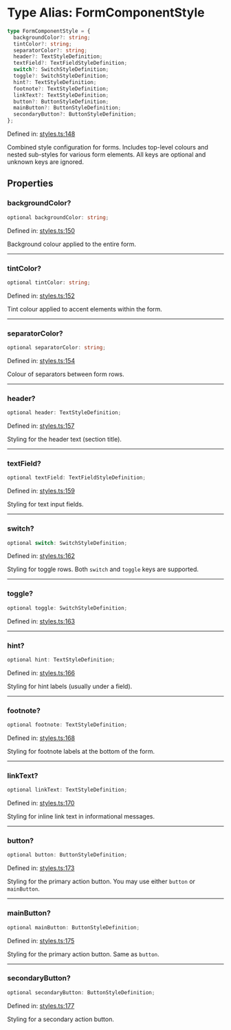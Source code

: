 # Type Alias: FormComponentStyle

```ts
type FormComponentStyle = {
  backgroundColor?: string;
  tintColor?: string;
  separatorColor?: string;
  header?: TextStyleDefinition;
  textField?: TextFieldStyleDefinition;
  switch?: SwitchStyleDefinition;
  toggle?: SwitchStyleDefinition;
  hint?: TextStyleDefinition;
  footnote?: TextStyleDefinition;
  linkText?: TextStyleDefinition;
  button?: ButtonStyleDefinition;
  mainButton?: ButtonStyleDefinition;
  secondaryButton?: ButtonStyleDefinition;
};
```

Defined in: [styles.ts:148](https://github.com/Fiksuruoka-fi/capacitor-adyen/blob/11440fe41a762b3d0bd5e9f1d1bfe680598119ee/src/definitions/styles.ts#L148)

Combined style configuration for forms. Includes top-level colours and
nested sub-styles for various form elements. All keys are optional and
unknown keys are ignored.

## Properties

### backgroundColor?

```ts
optional backgroundColor: string;
```

Defined in: [styles.ts:150](https://github.com/Fiksuruoka-fi/capacitor-adyen/blob/11440fe41a762b3d0bd5e9f1d1bfe680598119ee/src/definitions/styles.ts#L150)

Background colour applied to the entire form.

***

### tintColor?

```ts
optional tintColor: string;
```

Defined in: [styles.ts:152](https://github.com/Fiksuruoka-fi/capacitor-adyen/blob/11440fe41a762b3d0bd5e9f1d1bfe680598119ee/src/definitions/styles.ts#L152)

Tint colour applied to accent elements within the form.

***

### separatorColor?

```ts
optional separatorColor: string;
```

Defined in: [styles.ts:154](https://github.com/Fiksuruoka-fi/capacitor-adyen/blob/11440fe41a762b3d0bd5e9f1d1bfe680598119ee/src/definitions/styles.ts#L154)

Colour of separators between form rows.

***

### header?

```ts
optional header: TextStyleDefinition;
```

Defined in: [styles.ts:157](https://github.com/Fiksuruoka-fi/capacitor-adyen/blob/11440fe41a762b3d0bd5e9f1d1bfe680598119ee/src/definitions/styles.ts#L157)

Styling for the header text (section title).

***

### textField?

```ts
optional textField: TextFieldStyleDefinition;
```

Defined in: [styles.ts:159](https://github.com/Fiksuruoka-fi/capacitor-adyen/blob/11440fe41a762b3d0bd5e9f1d1bfe680598119ee/src/definitions/styles.ts#L159)

Styling for text input fields.

***

### switch?

```ts
optional switch: SwitchStyleDefinition;
```

Defined in: [styles.ts:162](https://github.com/Fiksuruoka-fi/capacitor-adyen/blob/11440fe41a762b3d0bd5e9f1d1bfe680598119ee/src/definitions/styles.ts#L162)

Styling for toggle rows. Both `switch` and `toggle` keys are supported.

***

### toggle?

```ts
optional toggle: SwitchStyleDefinition;
```

Defined in: [styles.ts:163](https://github.com/Fiksuruoka-fi/capacitor-adyen/blob/11440fe41a762b3d0bd5e9f1d1bfe680598119ee/src/definitions/styles.ts#L163)

***

### hint?

```ts
optional hint: TextStyleDefinition;
```

Defined in: [styles.ts:166](https://github.com/Fiksuruoka-fi/capacitor-adyen/blob/11440fe41a762b3d0bd5e9f1d1bfe680598119ee/src/definitions/styles.ts#L166)

Styling for hint labels (usually under a field).

***

### footnote?

```ts
optional footnote: TextStyleDefinition;
```

Defined in: [styles.ts:168](https://github.com/Fiksuruoka-fi/capacitor-adyen/blob/11440fe41a762b3d0bd5e9f1d1bfe680598119ee/src/definitions/styles.ts#L168)

Styling for footnote labels at the bottom of the form.

***

### linkText?

```ts
optional linkText: TextStyleDefinition;
```

Defined in: [styles.ts:170](https://github.com/Fiksuruoka-fi/capacitor-adyen/blob/11440fe41a762b3d0bd5e9f1d1bfe680598119ee/src/definitions/styles.ts#L170)

Styling for inline link text in informational messages.

***

### button?

```ts
optional button: ButtonStyleDefinition;
```

Defined in: [styles.ts:173](https://github.com/Fiksuruoka-fi/capacitor-adyen/blob/11440fe41a762b3d0bd5e9f1d1bfe680598119ee/src/definitions/styles.ts#L173)

Styling for the primary action button. You may use either `button` or `mainButton`.

***

### mainButton?

```ts
optional mainButton: ButtonStyleDefinition;
```

Defined in: [styles.ts:175](https://github.com/Fiksuruoka-fi/capacitor-adyen/blob/11440fe41a762b3d0bd5e9f1d1bfe680598119ee/src/definitions/styles.ts#L175)

Styling for the primary action button. Same as `button`.

***

### secondaryButton?

```ts
optional secondaryButton: ButtonStyleDefinition;
```

Defined in: [styles.ts:177](https://github.com/Fiksuruoka-fi/capacitor-adyen/blob/11440fe41a762b3d0bd5e9f1d1bfe680598119ee/src/definitions/styles.ts#L177)

Styling for a secondary action button.
